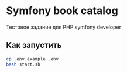 # Symfony book catalog

Тестовое задание для PHP symfony developer

## Как запустить

```bash
cp .env.example .env 
bash start.sh
```
